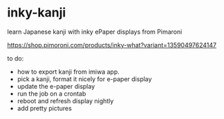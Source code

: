 # inky-kanji
learn Japanese kanji with inky  ePaper displays from Pimaroni

https://shop.pimoroni.com/products/inky-what?variant=13590497624147

to do:
- how to export kanji from imiwa app.
- pick a kanji, format it nicely for e-paper display
- update the e-paper display  
- run the job on a crontab
- reboot and refresh display nightly
- add pretty pictures
